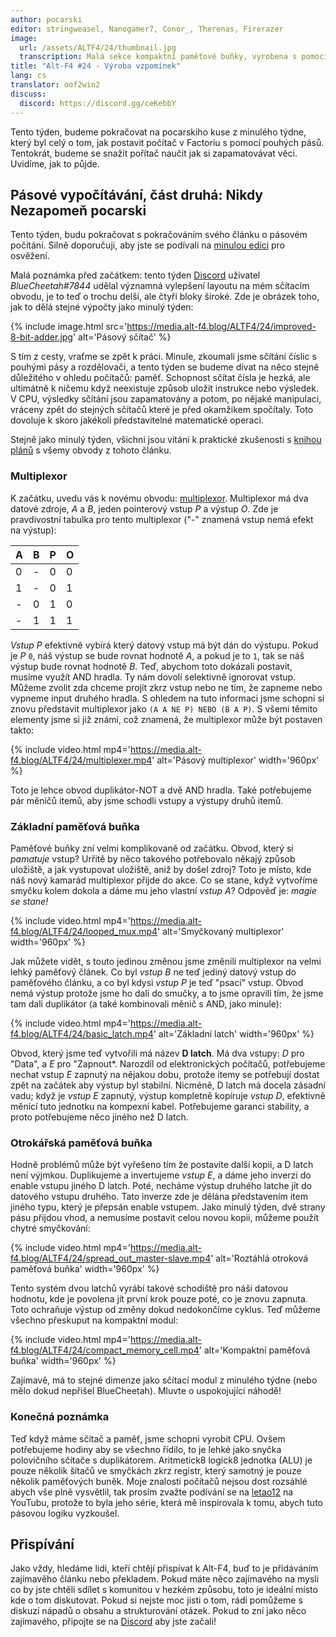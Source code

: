 ```yaml
---
author: pocarski
editor: stringweasel, Nanogamer7, Conor_, Therenas, Firerazer
image:
  url: /assets/ALTF4/24/thumbnail.jpg
  transcription: Malá sekce kompaktní paměťové buňky, vyrobena s pomocí pásů
title: "Alt-F4 #24 - Výroba vzpomínek"
lang: cs
translator: oof2win2
discuss:
  discord: https://discord.gg/ceKebbY
---
```


Tento týden, budeme pokračovat na pocarskiho kuse z minulého týdne, který byl celý o tom, jak postavit počítač v Factoriu s pomocí pouhých pásů. Tentokrát, budeme se snažit pořítač naučit jak si zapamatovávat věci. Uvidíme, jak to půjde.

## Pásové vypočítávání, část druhá: Nikdy Nezapomeň <author>pocarski</author>

Tento týden, budu pokračovat s pokračováním svého článku o pásovém počítání. Silně doporučuji, aby jste se podívali na [minulou edici](https://alt-f4.blog/ALTF4-23/#belt-only-computing-part-1-not-so-quick-maths-pocarski) pro osvěžení.

Malá poznámka před začátkem: tento týden [Discord](https://discord.gg/AsXAwyV) uživatel *BlueCheetah#7844* udělal významná vylepšení layoutu na mém sčítacím obvodu, je to teď o trochu delší, ale čtyři bloky široké. Zde je obrázek toho, jak to dělá stejné výpočty jako minulý týden:

{% include image.html src='https://media.alt-f4.blog/ALTF4/24/improved-8-bit-adder.jpg' alt='Pásový sčítač' %}

S tím z cesty, vraťme se zpět k práci. Minule, zkoumali jsme sčítání číslic s pouhými pásy a rozdělovači, a tento týden se budeme dívat na něco stejně důležitého v ohledu počítačů: paměť. Schopnost sčítat čísla je hezká, ale ultimátně k ničemu když neexistuje způsob uložit instrukce nebo výsledek. V CPU, výsledky sčítání jsou zapamatovány a potom, po nějaké manipulaci, vráceny zpět do stejných sčítačů které je před okamžikem spočítaly. Toto dovoluje k skoro jakékoli představitelné matematické operaci.

Stejně jako minulý týden, všichni jsou vítáni k praktické zkušenosti s [knihou plánů](https://media.alt-f4.blog/ALTF4/24/belt-computer-blueprint-book-2.txt) s všemy obvody z tohoto článku.

### Multiplexor

K začátku, uvedu vás k novému obvodu: [multiplexor](https://en.wikipedia.org/wiki/Multiplexer). Multiplexor má dva datové zdroje, *A* a *B*, jeden pointerový vstup *P* a výstup *O*. Zde je pravdivostní tabulka pro tento multiplexor ("-" znamená vstup nemá efekt na výstup):

| A    | B    | P    | O    |
| ---- | ---- | ---- | ---- |
| 0    | -    | 0    | 0    |
| 1    | -    | 0    | 1    |
| -    | 0    | 1    | 0    |
| -    | 1    | 1    | 1    |

*Vstup P* efektivně vybírá který datový vstup má být dán do výstupu. Pokud je *P* `0`, náš výstup se bude rovnat hodnotě *A*, a pokud je to `1`, tak se náš výstup bude rovnat hodnotě *B*. Teď, abychom toto dokázali postavit, musíme využít AND hradla. Ty nám dovolí selektivně ignorovat vstup. Můžeme zvolit zda chceme projít zkrz vstup nebo ne tím, že zapneme nebo vypneme input druhého hradla. S ohledem na tuto informaci jsme schopni si znovu představit multiplexor jako `(A A NE P) NEBO (B A P)`. S všemi těmito elementy jsme si již známi, což znamená, že multiplexor může být postaven takto:

{% include video.html mp4='https://media.alt-f4.blog/ALTF4/24/multiplexer.mp4' alt='Pásový multiplexor' width='960px' %}

Toto je lehce obvod duplikátor-NOT a dvě AND hradla. Také potřebujeme pár měničů itemů, aby jsme schodli vstupy a výstupy druhů itemů.

### Základní paměťová buňka

Paměťové buňky zní velmi komplikovaně od začátku. Obvod, který si *pamatuje* vstup? Urřitě by něco takového potřebovalo někajý způsob uložiště, a jak vystupovat uložiště, aniž by došel zdroj? Toto je místo, kde náš nový kamarád multiplexor přijde do akce. Co se stane, když vytvoříme smyčku kolem dokola a dáme mu jeho vlastní *vstup A*? Odpověď je: *magie se stane!*

{% include video.html mp4='https://media.alt-f4.blog/ALTF4/24/looped_mux.mp4' alt='Smyčkovaný multiplexor' width='960px' %}

Jak můžete vidět, s touto jedinou změnou jsme změnili multiplexor na velmi lehký paměťový článek. Co byl  *vstup B* ne teď jediný datový vstup do paměťového článku, a co byl kdysi *vstup P* je teď "psací" vstup. Obvod nemá výstup protože jsme ho dali do smučky, a to jsme opravili tím, že jsme tam dali duplikátor (a také kombinovali měnič s AND, jako minule):

{% include video.html mp4='https://media.alt-f4.blog/ALTF4/24/basic_latch.mp4' alt='Základní latch' width='960px' %}

Obvod, který jsme teď vytvořili má název **D latch**. Má dva vstupy: *D* pro "Data", a *E* pro "Zapnout*. Narozdíl od elektronických počítačů, potřebujeme nechat vstup *E* zapnutý na nějakou dobu, protože itemy se potřebují dostat zpět na začátek aby výstup byl stabilní. Nicméně, D latch má docela zásadní vadu; když je *vstup E* zapnutý, výstup kompletně kopíruje *vstup D*, efektivně měnící tuto jednotku na kompexní kabel. Potřebujeme garanci stability, a proto potřebujeme něco jiného než D latch.

### Otrokářská paměťová buňka

Hodně problémů může být vyřešeno tím že postavíte další kopii, a D latch není výjmkou. Duplikujeme a invertujeme *vstup E*, a dáme jeho inverzi do enable vstupu jiného D latch. Poté, necháme výstup druhého latche jít do datového vstupu druhého. Tato inverze zde je dělána představením item jiného typu, který je přepsán enable vstupem. Jako minulý týden, dvě strany pásu přijdou vhod, a nemusíme postavit celou novou kopii, můžeme použít chytré smyčkování:

{% include video.html mp4='https://media.alt-f4.blog/ALTF4/24/spread_out_master-slave.mp4' alt='Roztáhlá otroková paměťová buňka' width='960px' %}

Tento systém dvou latchů vyrábí takové schodiště pro náši datovou hodnotu, kde je povolena jít první krok pouze poté, co je znovu zapnuta. Toto ochraňuje výstup od změny dokud nedokončíme cyklus. Teď můžeme všechno přeskuput na kompaktní modul:

{% include video.html mp4='https://media.alt-f4.blog/ALTF4/24/compact_memory_cell.mp4' alt='Kompaktní paměťová buňka' width='960px' %}

Zajímavě, má to stejné dimenze jako sčítací modul z minulého týdne (nebo mělo dokud nepřišel BlueCheetah). Mluvte o uspokojující náhodě!

### Konečná poznámka

Teď když máme sčítač a paměť, jsme schopni vyrobit CPU. Ovšem potřebujeme hodiny aby se všechno řídilo, to je lehké jako snyčka polovičního sčítače s duplikátorem.  Aritmetick8 logick8 jednotka (ALU) je pouze několik šítačů ve smyčkách zkrz registr, který samotný je pouze několik paměťových buněk. Moje znalosti počítačů nejsou dost rozsáhlé abych vše plně vysvětlil, tak prosím zvažte podívání se na [letao12](https://www.youtube.com/channel/UC6BeS4toXnPJe-Kds9E_FEQ) na YouTubu, protože to byla jeho série, která mě inspirovala k tomu, abych tuto pásovou logiku vyzkoušel.

## Přispívání

Jako vždy, hledáme lidi, kteří chtějí přispívat k Alt-F4, buď to je přidáváním zajímavěho článku nebo překladem. Pokud máte něco zajímavého na mysli co by jste chtěli sdílet s komunitou v hezkém způsobu, toto je ideální místo kde o tom diskutovat. Pokud si nejste moc jisti o tom, rádi pomůžeme s diskuzí nápadů o obsahu a strukturování otázek. Pokud to zní jako něco zajímavého, připojte se na [Discord](https://discord.gg/nxnCFkb) aby jste začali!
